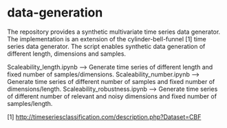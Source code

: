 # data-generation

The repository provides a synthetic multivariate time series data generator. 
The implementation is an extension of the cylinder-bell-funnel [1] time series data generator. 
The script enables synthetic data generation of different length, dimensions and samples. 

Scaleability_length.ipynb --> Generate time series of different length and fixed number of samples/dimensions. 
Scaleability_number.ipynb --> Generate time series of different number of samples and fixed number of dimensions/length. 
Scaleability_robustness.ipynb --> Generate time series of different number of relevant and noisy dimensions and fixed number of samples/length. 

[1] http://timeseriesclassification.com/description.php?Dataset=CBF
